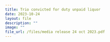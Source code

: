 ```yaml
---
title: Trio convicted for duty unpaid liquor
date: 2023-10-24
layout: file
description: ""
image: ""
file_url: /files/media release 24 oct 2023.pdf
---
```


